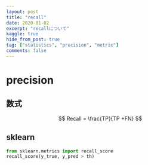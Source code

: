 ```yaml
---
layout: post
title: "recall"
date: 2020-01-02
excerpt: "recallについて"
kaggle: true
hide_from_post: true
tag: ["statistics", "precision", "metric"]
comments: false
---
```


# precision

## 数式

$$
Recall = \frac{TP}{TP +FN}
$$

## sklearn

```python
from sklearn.metrics import recall_score
recall_score(y_true, y_pred > th)
```
